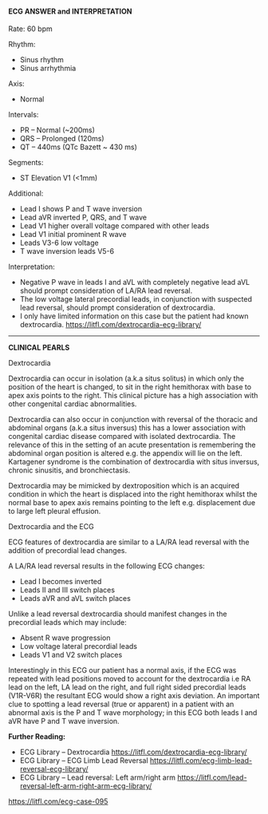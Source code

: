 #### ECG ANSWER and INTERPRETATION
Rate: 60 bpm 

Rhythm:
* Sinus rhythm 
* Sinus arrhythmia 

Axis:
* Normal 

Intervals:
* PR – Normal (~200ms) 
* QRS – Prolonged (120ms) 
* QT – 440ms (QTc Bazett ~ 430 ms) 

Segments:
* ST Elevation V1 (<1mm) 

Additional:
* Lead I shows P and T wave inversion 
* Lead aVR inverted P, QRS, and T wave 
* Lead V1 higher overall voltage compared with other leads 
* Lead V1 initial prominent R wave 
* Leads V3-6 low voltage 
* T wave inversion leads V5-6 

Interpretation:
* Negative P wave in leads I and aVL with completely negative lead aVL should prompt consideration of LA/RA lead reversal.  
* The low voltage lateral precordial leads, in conjunction with suspected lead reversal, should prompt consideration of dextrocardia. 
* I only have limited information on this case but the patient had known dextrocardia. <https://litfl.com/dextrocardia-ecg-library/>

---------------

**CLINICAL PEARLS**

Dextrocardia

Dextrocardia can occur in isolation (a.k.a situs solitus) in which only the position of the heart is changed, to sit in the right hemithorax with base to apex axis points to the right. This clinical picture has a high association with other congenital cardiac abnormalities.

Dextrocardia can also occur in conjunction with reversal of the thoracic and abdominal organs (a.k.a situs inversus) this has a lower association with congenital cardiac disease compared with isolated dextrocardia. The relevance of this in the setting of an acute presentation is remembering the abdominal organ position is altered e.g. the appendix will lie on the left. Kartagener syndrome is the combination of dextrocardia with situs inversus, chronic sinusitis, and bronchiectasis.

Dextrocardia may be mimicked by dextroposition which is an acquired condition in which the heart is displaced into the right hemithorax whilst the normal base to apex axis remains pointing to the left e.g. displacement due to large left pleural effusion.

Dextrocardia and the ECG

ECG features of dextrocardia are similar to a LA/RA lead reversal with the addition of precordial lead changes.

A LA/RA lead reversal results in the following ECG changes:
* Lead I becomes inverted 
* Leads II and III switch places 
* Leads aVR and aVL switch places 

Unlike a lead reversal dextrocardia should manifest changes in the precordial leads which may include:
* Absent R wave progression 
* Low voltage lateral precordial leads 
* Leads V1 and V2 switch places 

Interestingly in this ECG our patient has a normal axis, if the ECG was repeated with lead positions moved to account for the dextrocardia i.e RA lead on the left, LA lead on the right, and full right sided precordial leads (V1R-V6R) the resultant ECG would show a right axis deviation. An important clue to spotting a lead reversal (true or apparent) in a patient with an abnormal axis is the P and T wave morphology; in this ECG both leads I and aVR have P and T wave inversion.

**Further Reading:**
* ECG Library – Dextrocardia <https://litfl.com/dextrocardia-ecg-library/>
* ECG Library – ECG Limb Lead Reversal <https://litfl.com/ecg-limb-lead-reversal-ecg-library/>
* ECG Library – Lead reversal: Left arm/right arm <https://litfl.com/lead-reversal-left-arm-right-arm-ecg-library/>

<https://litfl.com/ecg-case-095>